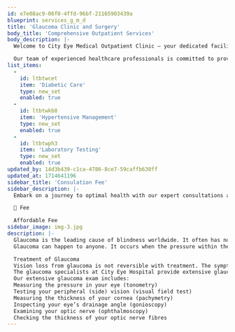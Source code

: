 ```yaml
---
id: e7e08ac9-06f0-4ffd-96bf-21165903439a
blueprint: services_g_m_d
title: 'Glaucoma Clinic and Surgery'
body_title: 'Comprehensive Outpatient Services'
body_description: |-
  Welcome to City Eye Medical Outpatient Clinic – your dedicated facility for high-quality outpatient care.

  Our team of experienced healthcare professionals is committed to providing personalized and compassionate medical services to address a range of health conditions. Your well-being is our priority!
list_items:
  -
    id: ltbtwcet
    item: 'Diabetic Care'
    type: new_set
    enabled: true
  -
    id: ltbtwkb8
    item: 'Hypertensive Management'
    type: new_set
    enabled: true
  -
    id: ltbtwph3
    item: 'Laboratory Testing'
    type: new_set
    enabled: true
updated_by: 14d3b439-c1ca-4786-8ce7-59caffb630ff
updated_at: 1714641196
sidebar_title: 'Consulation Fee'
sidebar_description: |-
  Embark on a journey to optimal health with our expert consultations at a fee that makes quality care accessible to everyone👁️💡

  🌟 Fee

  Affordable Fee
sidebar_image: img-3.jpg
description: |-
  Glaucoma is the leading cause of blindness worldwide. It often has no symptoms in the early stages.
  Glaucoma can happen to anyone. It occurs when the pressure within the eye (IOP) is high for prolonged periods. This results in painless and progressive damage to the optic nerve, resulting in vision loss.

  Treatment of Glaucoma
  Vision loss from glaucoma is not reversible with treatment. The symptoms of glaucoma can also be mild or even non-existent until the disease has silently and gradually worsened to a severe stage. This is why regular eye exams are important.
  The glaucoma specialists at City Eye Hospital provide extensive glaucoma eye care that comprises glaucoma evaluation and testing, and management of intraocular pressure and treatment.
  Our extensive glaucoma exam includes:
  Measuring the pressure in your eye (tonometry)
  Testing your peripheral (side) vision (visual field test)
  Measuring the thickness of your cornea (pachymetry)
  Inspecting your eye’s drainage angle (gonioscopy)
  Examining your optic nerve (ophthalmoscopy)
  Checking the thickness of your optic nerve fibres
---
```

